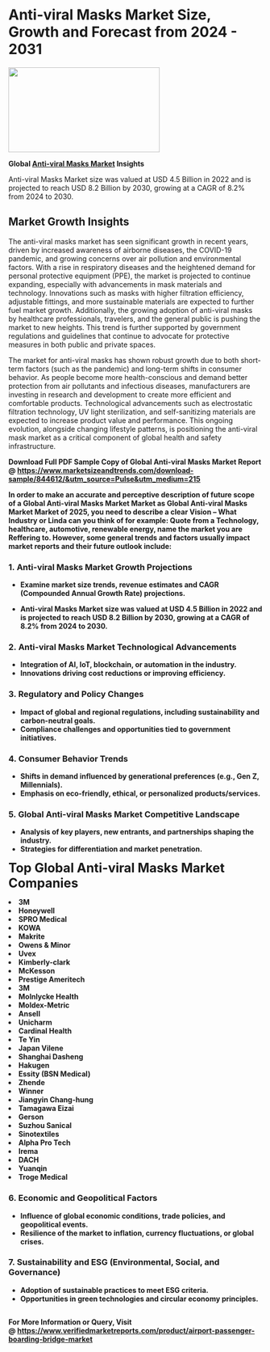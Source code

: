 <H1>Anti-viral Masks Market Size, Growth and Forecast from 2024 - 2031</H1><img class="aligncenter size-medium wp-image-584254" src="https://thirdeyenews.in/wp-content/uploads/2024/09/Global-Market-Research-300x168.jpeg" alt="" width="300" height="168" /><p><strong>Global&nbsp;<a href="https://www.marketsizeandtrends.com/download-sample/844612/&amp;utm_source=Pulse&amp;utm_medium=215">Anti-viral Masks Market</a> Insights</strong></p><p>Anti-viral Masks Market size was valued at USD 4.5 Billion in 2022 and is projected to reach USD 8.2 Billion by 2030, growing at a CAGR of 8.2% from 2024 to 2030.</p><p><h2>Market Growth Insights</h2> <p>The anti-viral masks market has seen significant growth in recent years, driven by increased awareness of airborne diseases, the COVID-19 pandemic, and growing concerns over air pollution and environmental factors. With a rise in respiratory diseases and the heightened demand for personal protective equipment (PPE), the market is projected to continue expanding, especially with advancements in mask materials and technology. Innovations such as masks with higher filtration efficiency, adjustable fittings, and more sustainable materials are expected to further fuel market growth. Additionally, the growing adoption of anti-viral masks by healthcare professionals, travelers, and the general public is pushing the market to new heights. This trend is further supported by government regulations and guidelines that continue to advocate for protective measures in both public and private spaces.</p> <p><strong></strong></p> <p>The market for anti-viral masks has shown robust growth due to both short-term factors (such as the pandemic) and long-term shifts in consumer behavior. As people become more health-conscious and demand better protection from air pollutants and infectious diseases, manufacturers are investing in research and development to create more efficient and comfortable products. Technological advancements such as electrostatic filtration technology, UV light sterilization, and self-sanitizing materials are expected to increase product value and performance. This ongoing evolution, alongside changing lifestyle patterns, is positioning the anti-viral mask market as a critical component of global health and safety infrastructure.</p> <p><strong></p><p><span class=""><strong>Download Full PDF Sample Copy of Global Anti-viral Masks Market Report</strong> @ <a href="https://www.marketsizeandtrends.com/download-sample/844612/&amp;utm_source=Pulse&amp;utm_medium=215" target="_blank">https://www.marketsizeandtrends.com/download-sample/844612/&amp;utm_source=Pulse&amp;utm_medium=215</a></span></p><p>In order to make an accurate and perceptive description of future scope of a Global&nbsp;Anti-viral Masks Market Market as Global&nbsp;Anti-viral Masks Market Market of 2025, you need to describe a clear Vision &ndash; What Industry or Linda can you think of for example: Quote from a Technology, healthcare, automotive, renewable energy, name the market you are Reffering to. However, some general trends and factors usually impact market reports and their future outlook include:</p><h3>1.&nbsp;<strong>Anti-viral Masks Market Growth Projections</strong></h3><ul><li>Examine market size trends, revenue estimates and CAGR (Compounded Annual Growth Rate) projections.</li><li><p>Anti-viral Masks Market size was valued at USD 4.5 Billion in 2022 and is projected to reach USD 8.2 Billion by 2030, growing at a CAGR of 8.2% from 2024 to 2030.</p></li></ul><h3>2.&nbsp;<strong>Anti-viral Masks Market Technological Advancements</strong></h3><ul><li>Integration of AI, IoT, blockchain, or automation in the industry.</li><li>Innovations driving cost reductions or improving efficiency.</li></ul><h3>3.&nbsp;<strong>Regulatory and Policy Changes</strong></h3><ul><li>Impact of global and regional regulations, including sustainability and carbon-neutral goals.</li><li>Compliance challenges and opportunities tied to government initiatives.</li></ul><h3>4.&nbsp;<strong>Consumer Behavior Trends</strong></h3><ul><li>Shifts in demand influenced by generational preferences (e.g., Gen Z, Millennials).</li><li>Emphasis on eco-friendly, ethical, or personalized products/services.</li></ul><h3>5.&nbsp;<strong>Global Anti-viral Masks Market Competitive Landscape</strong></h3><ul><li>Analysis of key players, new entrants, and partnerships shaping the industry.</li><li>Strategies for differentiation and market penetration.</li></ul><p data-pm-slice="1 1 []"><span style="color: inherit; font-family: inherit; font-size: 25px;">Top Global Anti-viral Masks Market Companies</span></p><div class="" data-test-id=""><p><li>3M</li><li> Honeywell</li><li> SPRO Medical</li><li> KOWA</li><li> Makrite</li><li> Owens & Minor</li><li> Uvex</li><li> Kimberly-clark</li><li> McKesson</li><li> Prestige Ameritech</li><li> 3M</li><li> Molnlycke Health</li><li> Moldex-Metric</li><li> Ansell</li><li> Unicharm</li><li> Cardinal Health</li><li> Te Yin</li><li> Japan Vilene</li><li> Shanghai Dasheng</li><li> Hakugen</li><li> Essity (BSN Medical)</li><li> Zhende</li><li> Winner</li><li> Jiangyin Chang-hung</li><li> Tamagawa Eizai</li><li> Gerson</li><li> Suzhou Sanical</li><li> Sinotextiles</li><li> Alpha Pro Tech</li><li> Irema</li><li> DACH</li><li> Yuanqin</li><li> Troge Medical</li></p></div><h3>6.&nbsp;<strong>Economic and Geopolitical Factors</strong></h3><ul><li>Influence of global economic conditions, trade policies, and geopolitical events.</li><li>Resilience of the market to inflation, currency fluctuations, or global crises.</li></ul><h3>7.&nbsp;<strong>Sustainability and ESG (Environmental, Social, and Governance)</strong></h3><ul><li>Adoption of sustainable practices to meet ESG criteria.</li><li>Opportunities in green technologies and circular economy principles.</li></ul><h2><strong style="font-size: 14px;">For More Information or Query, Visit @&nbsp;</strong><a style="background-color: #ffffff; font-size: 14px;" href="https://www.marketsizeandtrends.com/report/anti-viral-masks-market/" target="_blank">https://www.verifiedmarketreports.com/product/airport-passenger-boarding-bridge-market</a></h2>
